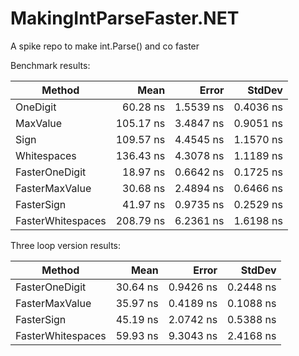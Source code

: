 # MakingIntParseFaster.NET
A spike repo to make int.Parse() and co faster

Benchmark results:

 |            Method |      Mean |     Error |    StdDev |
 |------------------ |----------:|----------:|----------:|
 |          OneDigit |  60.28 ns | 1.5539 ns | 0.4036 ns |
 |          MaxValue | 105.17 ns | 3.4847 ns | 0.9051 ns |
 |              Sign | 109.57 ns | 4.4545 ns | 1.1570 ns |
 |       Whitespaces | 136.43 ns | 4.3078 ns | 1.1189 ns |
 |    FasterOneDigit |  18.97 ns | 0.6642 ns | 0.1725 ns |
 |    FasterMaxValue |  30.68 ns | 2.4894 ns | 0.6466 ns |
 |        FasterSign |  41.97 ns | 0.9735 ns | 0.2529 ns |
 | FasterWhitespaces | 208.79 ns | 6.2361 ns | 1.6198 ns |

Three loop version results:

 |            Method |     Mean |     Error |    StdDev |
 |------------------ |---------:|----------:|----------:|
 |    FasterOneDigit | 30.64 ns | 0.9426 ns | 0.2448 ns |
 |    FasterMaxValue | 35.97 ns | 0.4189 ns | 0.1088 ns |
 |        FasterSign | 45.19 ns | 2.0742 ns | 0.5388 ns |
 | FasterWhitespaces | 59.93 ns | 9.3043 ns | 2.4168 ns |
